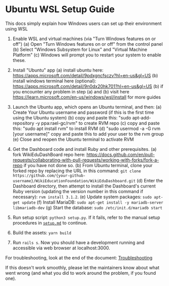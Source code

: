 # Ubuntu WSL Setup Guide

This docs simply explain how Windows users can set up their environment using WSL

1. Enable WSL and virtual machines (via "Turn Windows features on or off")
    (a) Open "Turn Windows features on or off" from the control panel
    (b) Select "Windows Subsystem for Linux" and "Virtual Machine Platform"
    (c) Windows will prompt you to restart your system to enable these.

2. Install "Ubuntu" app
     (a) install ubuntu here: <https://apps.microsoft.com/detail/9pdxgncfsczv?hl=en-us&gl=US>
     (b) install windows terminal here (optional): <https://apps.microsoft.com/detail/9n0dx20hk701?hl=en-us&gl=US>
     (b) if you encounter any problem in step (a) and (b) visit here <https://learn.microsoft.com/en-us/windows/wsl/install> for more guides

3. Launch the Ubuntu app, which opens an Ubuntu terminal, and then:
      (a) Create Your Ubuntu username and password (if this is the first time using the Ubuntu system)
      (b) copy and paste this: "sudo apt-add-repository -y ppa:rael-gc/rvm" to create RVM repo
      (c) copy and paste this: "sudo apt install rvm" to install RVM
      (d) "sudo usermod -a -G rvm [your username]" copy and paste this to add your user to the rvm group
      (e) Close and reopen the Ubuntu terminal to activate RVM

4. Get the Dashboard code and install Ruby and other prerequisites.
     (a) fork WikiEduDashBoard repo here: <https://docs.github.com/en/pull-requests/collaborating-with-pull-requests/working-with-forks/fork-a-repo> if you have not done so.
     (b) From Ubuntu terminal,  clone your forked repo by replacing the URL in this command: `git clone https://github.com/{your-github-username}/WikiEducationFoundation/WikiEduDashboard.git`
     (d) Enter the Dashboard directory, then attempt to install the Dashboard's current Ruby version (updating the version number in this command if necessary): `rvm install 3.1.2`.
     (e) Update system packages: `sudo apt-get update`
     (f) Install MariaDB: `sudo apt-get install -y mariadb-server libmariadb-dev`
     (g) Start the database: `sudo /etc/init.d/mariadb start`

5. Run setup script: `python3 setup.py`. If it fails, refer to the manual setup procedures in [`setup.md`](./setup.md) to continue.

6. Build the assets: `yarn build`

7. Run `rails s`. Now you should have a development running and accessible via web browser at localhost:3000.

For troubleshooting, look at the end of the document: [Troubleshooting](./troubleshooting.md)

If this doesn't work smoothly, please let the maintainers know about what went wrong (and what you did to work around the problem, if you found one).
